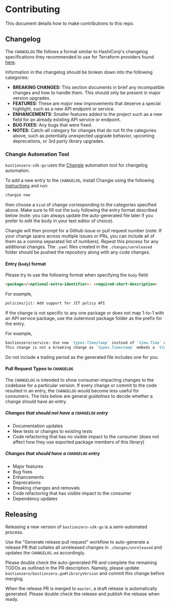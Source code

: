 # Contributing

This document details how to make contributions to this repo.

## Changelog

The `CHANGELOG` file follows a format similar to HashiCorp's changelog
specifications they recommended to use for Terraform providers found
[here](https://www.terraform.io/plugin/sdkv2/best-practices/versioning#changelog-specification).

Information in the changelog should be broken down into the following categories:
- **BREAKING CHANGES:** This section documents in brief any incompatible changes and how to handle them. This should only be present in major version upgrades.
- **FEATURES:** These are _major_ new improvements that deserve a special highlight, such as a new API endpoint or service.
- **ENHANCEMENTS:** Smaller features added to the project such as a new field for an already existing API service or endpoint.
- **BUG FIXES:** Any bugs that were fixed.
- **NOTES:** Catch-all category for changes that do not fit the categories above, such as potentially unexpected upgrade behavior, upcoming deprecations, or 3rd party library upgrades.

### Changie Automation Tool

`bastionzero-sdk-go` uses the [Changie](https://changie.dev/) automation tool
for changelog automation.

To add a new entry to the `CHANGELOG`, install Changie using the following [instructions](https://changie.dev/guide/installation/)
and run:

```bash
changie new
```

then choose a `kind` of change corresponding to the categories specified above.
Make sure to fill out the `body` following the entry format described below
(note: you can always update the auto-generated file later if you prefer to edit
the body in your text editor of choice).

Changie will then prompt for a Github issue or pull request number (note: If
your change spans across multiple issues or PRs, you can include all of them as
a comma separated list of numbers). _Repeat_ this process for any additional
changes. The `.yaml` files created in the `.changes/unreleased` folder should be
pushed the repository along with any code changes.

#### Entry (`body`) format

Please try to use the following format when specifying the `body` field:

```markdown
<package>/<optional-extra-identifier>: <required-short-description>
```

For example,

```markdown
policies/jit: Add support for JIT policy API
```

If the change is not specific to any one package or does not map 1-to-1 with an
API service package, use the outermost package folder as the prefix for the
entry.

For example,

```markdown
bastionzero/service: Use new `types.Timestamp` instead of `time.Time` when an API request/response has a timestamp part of its spec.
This change is not a breaking change as `types.Timestamp` embeds a `time.Time` and is therefore backward compatible with prior usage
```

Do not include a trailing period as the generated file includes one for you.

#### Pull Request Types to `CHANGELOG`

The `CHANGELOG` is intended to show consumer-impacting changes to the codebase
for a particular version. If every change or commit to the code resulted in an
entry, the `CHANGELOG` would become less useful for consumers. The lists below
are general _guidelines_ to decide whether a change should have an entry.

##### Changes that should not have a `CHANGELOG` entry

* Documentation updates
* New tests or changes to existing tests
* Code refactoring that has no visible impact to the consumer (does not affect how they use exported package members of this library)

##### Changes that should have a `CHANGELOG` entry

* Major features
* Bug fixes
* Enhancements
* Deprecations
* Breaking changes and removals
* Code refactoring that has visible impact to the consumer
* Dependency updates

## Releasing

Releasing a new version of `bastionzero-sdk-go` is a semi-automated process.

Use the "Generate release pull request" workflow to auto-generate a release PR
that collates all unreleased changes in `.changes/unreleased` and updates the
`CHANGELOG.md` accordingly.

Please double check the auto-generated PR and complete the remaining TODOs as
outlined in the PR description. Namely, please update
`bastionzero/bastionzero.go#libraryVersion` and commit this change before
merging.

When the release PR is merged to `master`, a draft release is automatically
generated. Please double check the release and publish the release when ready.
